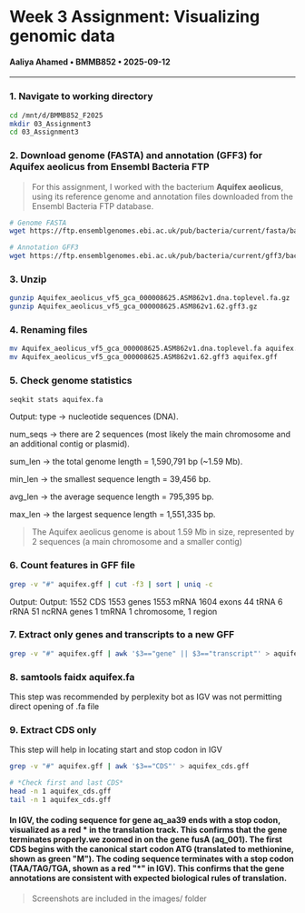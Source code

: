 # Week 3 Assignment: Visualizing genomic data
#### Aaliya Ahamed • BMMB852 • 2025-09-12
------------------------------------

### 1. Navigate to working directory
``` bash
cd /mnt/d/BMMB852_F2025
mkdir 03_Assignment3
cd 03_Assignment3
```
### 2. Download genome (FASTA) and annotation (GFF3) for Aquifex aeolicus from Ensembl Bacteria FTP
>For this assignment, I worked with the bacterium **Aquifex aeolicus**, using its reference genome and annotation files downloaded from the Ensembl Bacteria FTP database. 


``` bash
# Genome FASTA
wget https://ftp.ensemblgenomes.ebi.ac.uk/pub/bacteria/current/fasta/bacteria_0_collection/aquifex_aeolicus_vf5_gca_000008625/dna/Aquifex_aeolicus_vf5_gca_000008625.ASM862v1.dna.toplevel.fa.gz

# Annotation GFF3
wget https://ftp.ensemblgenomes.ebi.ac.uk/pub/bacteria/current/gff3/bacteria_0_collection/aquifex_aeolicus_vf5_gca_000008625/Aquifex_aeolicus_vf5_gca_000008625.ASM862v1.62.gff3.gz

```
### 3. Unzip
``` bash
gunzip Aquifex_aeolicus_vf5_gca_000008625.ASM862v1.dna.toplevel.fa.gz
gunzip Aquifex_aeolicus_vf5_gca_000008625.ASM862v1.62.gff3.gz
```
### 4. Renaming files
``` bash
mv Aquifex_aeolicus_vf5_gca_000008625.ASM862v1.dna.toplevel.fa aquifex.fa
mv Aquifex_aeolicus_vf5_gca_000008625.ASM862v1.62.gff3 aquifex.gff
```

### 5. Check genome statistics
``` bash
seqkit stats aquifex.fa
```
Output:
type → nucleotide sequences (DNA).

num_seqs → there are 2 sequences (most likely the main chromosome and an additional contig or plasmid).

sum_len → the total genome length = 1,590,791 bp (~1.59 Mb).

min_len → the smallest sequence length = 39,456 bp.

avg_len → the average sequence length = 795,395 bp.

max_len → the largest sequence length = 1,551,335 bp.
> The Aquifex aeolicus genome is about 1.59 Mb in size, represented by 2 sequences (a main chromosome and a smaller contig)

### 6. Count features in GFF file
``` bash
grep -v "#" aquifex.gff | cut -f3 | sort | uniq -c
```
Output:
Output:
1552 CDS
1553 genes
1553 mRNA
1604 exons
44 tRNA
6 rRNA
51 ncRNA genes
1 tmRNA
1 chromosome, 1 region

### 7. Extract only genes and transcripts to a new GFF
``` bash
grep -v "#" aquifex.gff | awk '$3=="gene" || $3=="transcript"' > aquifex_genes_transcripts.gff
```
 
 ### 8. samtools faidx aquifex.fa
This step was recommended by perplexity bot as IGV was not permitting direct opening of .fa file 

### 9. Extract CDS only
This step will help in locating start and stop codon in IGV
```bash 
grep -v "#" aquifex.gff | awk '$3=="CDS"' > aquifex_cds.gff

# *Check first and last CDS*
head -n 1 aquifex_cds.gff
tail -n 1 aquifex_cds.gff
```
#### In IGV, the coding sequence for gene aq_aa39 ends with a stop codon, visualized as a red * in the translation track. This confirms that the gene terminates properly.we zoomed in on the gene fusA (aq_001). The first CDS begins with the canonical start codon ATG (translated to methionine, shown as green "M"). The coding sequence terminates with a stop codon (TAA/TAG/TGA, shown as a red "*" in IGV). This confirms that the gene annotations are consistent with expected biological rules of translation.
> Screenshots are included in the images/ folder
